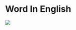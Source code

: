 <H1>Word In English </H1> 
<Image src="https://raw.githubusercontent.com/theerudito/WordInEnglish/master/WordInEnglish.Android/Resources/drawable/portada.png" />
